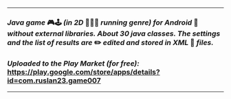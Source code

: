 ***
### _Java game_ 🎮🕹️ _(in 2D_ 🏃🏃‍♀️ _running genre) for Android_ 📱 _without external libraries. About 30 java classes. The settings and the list of results are_ ✏️ _edited and stored in XML_ 📄 _files._
### _Uploaded to the Play Market (for free):_ https://play.google.com/store/apps/details?id=com.ruslan23.game007
***
